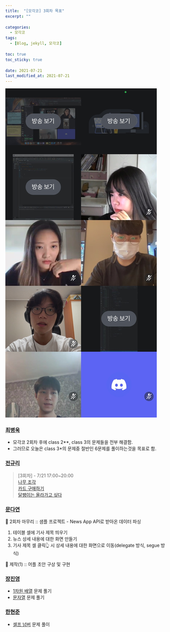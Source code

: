 ```yaml
---
title:  "[모각코] 3회차 목표"
excerpt: ""

categories:
  - 모각코
tags:
  - [Blog, jekyll, 모각코]

toc: true
toc_sticky: true

date: 2021-07-21
last_modified_at: 2021-07-21
---
```


![](/assets/img/20210721.jpg)

### [최병욱](https://velog.io/@qowlz/%EB%AA%A8%EA%B0%81%EC%BD%94-3%ED%9A%8C%EC%B0%A8-%EB%AA%A9%ED%91%9C)
- 모각코 2회차 후에 class 2**, class 3의 문제들을 전부 해결함.
- 그러므로 오늘은 class 3*의 문제중 절반인 6문제를 풀이하는것을 목표로 함.

### [전규리](https://velog.io/@rlczl/2021-%ED%95%98%EA%B3%84-%EB%AA%A8%EA%B0%81%EC%BD%94-3%ED%9A%8C%EC%B0%A8-%EA%B2%B0%EA%B3%BC-hxw40paz)
> [3회차] - 7/21 17:00~20:00 <br>
> [나무 조각](https://www.acmicpc.net/problem/2947) <br>
> [카드 구매하기](https://www.acmicpc.net/problem/11052) <br>
> [달팽이는 올라가고 싶다](https://www.acmicpc.net/problem/2869)

### [문다연](https://velog.io/@dayo2n/%EC%96%B4%EC%BD%94%EB%AA%A8-2021-%ED%95%98%EA%B3%84-%EB%AA%A8%EA%B0%81%EC%BD%94-3%ED%9A%8C%EC%B0%A8-%EB%AA%A9%ED%91%9C)


📂 2회차 마무리 :: 샘플 프로젝트 - News App API로 받아온 데이터 파싱<br>

1. 테이블 셀에 기사 제목 띄우기<br>
2. 뉴스 상세 내용에 대한 화면 만들기
3. 기사 제목 셀 클릭👆 시 상세 내용에 대한 화면으로 이동(delegate 방식, segue 방식)

📂 제작(1) :: 어플 초안 구상 및 구현



### [장진영](https://velog.io/@zinzin22/2021-%ED%95%98%EA%B3%84-%EB%AA%A8%EA%B0%81%EC%BD%94-3%EC%B0%A8-%EB%AA%A9%ED%91%9C)
- [1차원 배열](https://www.acmicpc.net/step/6) 문제 풀기
- [문자열](https://www.acmicpc.net/step/7) 문제 풀기

### [한현준](https://damagedcode101.blogspot.com/2021/07/2021-3-721.html)
- [셀프 넘버](https://www.acmicpc.net/problem/4673) 문제 풀이


